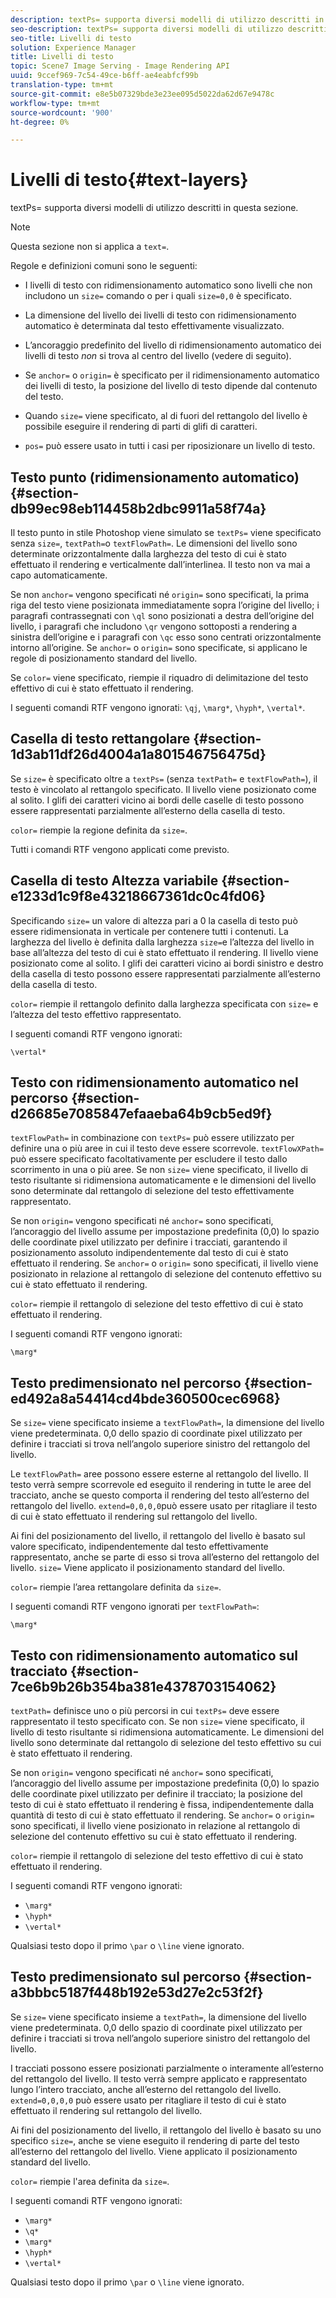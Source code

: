 ```yaml
---
description: textPs= supporta diversi modelli di utilizzo descritti in questa sezione.
seo-description: textPs= supporta diversi modelli di utilizzo descritti in questa sezione.
seo-title: Livelli di testo
solution: Experience Manager
title: Livelli di testo
topic: Scene7 Image Serving - Image Rendering API
uuid: 9ccef969-7c54-49ce-b6ff-ae4eabfcf99b
translation-type: tm+mt
source-git-commit: e8e5b07329bde3e23ee095d5022da62d67e9478c
workflow-type: tm+mt
source-wordcount: '900'
ht-degree: 0%

---
```



# Livelli di testo{#text-layers}

textPs= supporta diversi modelli di utilizzo descritti in questa sezione.

>[!NOTE]
>
>Questa sezione non si applica a `text=`.

Regole e definizioni comuni sono le seguenti:

* I livelli di testo con ridimensionamento automatico sono livelli che non includono un `size=` comando o per i quali `size=0,0` è specificato.

* La dimensione del livello dei livelli di testo con ridimensionamento automatico è determinata dal testo effettivamente visualizzato.
* L’ancoraggio predefinito del livello di ridimensionamento automatico dei livelli di testo *non* si trova al centro del livello (vedere di seguito).
* Se `anchor=` o `origin=` è specificato per il ridimensionamento automatico dei livelli di testo, la posizione del livello di testo dipende dal contenuto del testo.

* Quando `size=` viene specificato, al di fuori del rettangolo del livello è possibile eseguire il rendering di parti di glifi di caratteri.
* `pos=` può essere usato in tutti i casi per riposizionare un livello di testo.

## Testo punto (ridimensionamento automatico) {#section-db99ec98eb114458b2dbc9911a58f74a}

Il testo punto in stile Photoshop viene simulato se `textPs=` viene specificato senza `size=`, `textPath=`o `textFlowPath=`. Le dimensioni del livello sono determinate orizzontalmente dalla larghezza del testo di cui è stato effettuato il rendering e verticalmente dall’interlinea. Il testo non va mai a capo automaticamente.

Se non `anchor=` vengono specificati né `origin=` sono specificati, la prima riga del testo viene posizionata immediatamente sopra l’origine del livello; i paragrafi contrassegnati con `\ql` sono posizionati a destra dell’origine del livello, i paragrafi che includono `\qr` vengono sottoposti a rendering a sinistra dell’origine e i paragrafi con `\qc` esso sono centrati orizzontalmente intorno all’origine. Se `anchor=` o `origin=` sono specificate, si applicano le regole di posizionamento standard del livello.

Se `color=` viene specificato, riempie il riquadro di delimitazione del testo effettivo di cui è stato effettuato il rendering.

I seguenti comandi RTF vengono ignorati: `\qj`, `\marg*`, `\hyph*`, `\vertal*`.

## Casella di testo rettangolare {#section-1d3ab11df26d4004a1a801546756475d}

Se `size=` è specificato oltre a `textPs=` (senza `textPath=` e `textFlowPath=`), il testo è vincolato al rettangolo specificato. Il livello viene posizionato come al solito. I glifi dei caratteri vicino ai bordi delle caselle di testo possono essere rappresentati parzialmente all’esterno della casella di testo.

`color=` riempie la regione definita da `size=`.

Tutti i comandi RTF vengono applicati come previsto.

## Casella di testo Altezza variabile {#section-e1233d1c9f8e43218667361dc0c4fd06}

Specificando `size=` un valore di altezza pari a 0 la casella di testo può essere ridimensionata in verticale per contenere tutti i contenuti. La larghezza del livello è definita dalla larghezza `size=`e l’altezza del livello in base all’altezza del testo di cui è stato effettuato il rendering. Il livello viene posizionato come al solito. I glifi dei caratteri vicino ai bordi sinistro e destro della casella di testo possono essere rappresentati parzialmente all’esterno della casella di testo.

`color=` riempie il rettangolo definito dalla larghezza specificata con `size=` e l’altezza del testo effettivo rappresentato.

I seguenti comandi RTF vengono ignorati:

`\vertal*`

## Testo con ridimensionamento automatico nel percorso {#section-d26685e7085847efaaeba64b9cb5ed9f}

`textFlowPath=` in combinazione con `textPs=` può essere utilizzato per definire una o più aree in cui il testo deve essere scorrevole. `textFlowXPath=` può essere specificato facoltativamente per escludere il testo dallo scorrimento in una o più aree. Se non `size=` viene specificato, il livello di testo risultante si ridimensiona automaticamente e le dimensioni del livello sono determinate dal rettangolo di selezione del testo effettivamente rappresentato.

Se non `origin=` vengono specificati né `anchor=` sono specificati, l’ancoraggio del livello assume per impostazione predefinita (0,0) lo spazio delle coordinate pixel utilizzato per definire i tracciati, garantendo il posizionamento assoluto indipendentemente dal testo di cui è stato effettuato il rendering. Se `anchor=` o `origin=` sono specificati, il livello viene posizionato in relazione al rettangolo di selezione del contenuto effettivo su cui è stato effettuato il rendering.

`color=` riempie il rettangolo di selezione del testo effettivo di cui è stato effettuato il rendering.

I seguenti comandi RTF vengono ignorati:

`\marg*`

## Testo predimensionato nel percorso {#section-ed492a8a54414cd4bde360500cec6968}

Se `size=` viene specificato insieme a `textFlowPath=`, la dimensione del livello viene predeterminata. 0,0 dello spazio di coordinate pixel utilizzato per definire i tracciati si trova nell’angolo superiore sinistro del rettangolo del livello.

Le `textFlowPath=` aree possono essere esterne al rettangolo del livello. Il testo verrà sempre scorrevole ed eseguito il rendering in tutte le aree del tracciato, anche se questo comporta il rendering del testo all’esterno del rettangolo del livello. `extend=0,0,0,0`può essere usato per ritagliare il testo di cui è stato effettuato il rendering sul rettangolo del livello.

Ai fini del posizionamento del livello, il rettangolo del livello è basato sul valore specificato, indipendentemente dal testo effettivamente rappresentato, anche se parte di esso si trova all’esterno del rettangolo del livello. `size=` Viene applicato il posizionamento standard del livello.

`color=` riempie l’area rettangolare definita da `size=`.

I seguenti comandi RTF vengono ignorati per `textFlowPath=`:

`\marg*`

## Testo con ridimensionamento automatico sul tracciato {#section-7ce6b9b26b354ba381e4378703154062}

`textPath=` definisce uno o più percorsi in cui `textPs=` deve essere rappresentato il testo specificato con. Se non `size=` viene specificato, il livello di testo risultante si ridimensiona automaticamente. Le dimensioni del livello sono determinate dal rettangolo di selezione del testo effettivo su cui è stato effettuato il rendering.

Se non `origin=` vengono specificati né `anchor=` sono specificati, l’ancoraggio del livello assume per impostazione predefinita (0,0) lo spazio delle coordinate pixel utilizzato per definire il tracciato; la posizione del testo di cui è stato effettuato il rendering è fissa, indipendentemente dalla quantità di testo di cui è stato effettuato il rendering. Se `anchor=` o `origin=` sono specificati, il livello viene posizionato in relazione al rettangolo di selezione del contenuto effettivo su cui è stato effettuato il rendering.

`color=` riempie il rettangolo di selezione del testo effettivo di cui è stato effettuato il rendering.

I seguenti comandi RTF vengono ignorati:

* `\marg*`
* `\hyph*`
* `\vertal*`

Qualsiasi testo dopo il primo `\par` o `\line` viene ignorato.

## Testo predimensionato sul percorso {#section-a3bbbc5187f448b192e53d27e2c53f2f}

Se `size=` viene specificato insieme a `textPath=`, la dimensione del livello viene predeterminata. 0,0 dello spazio di coordinate pixel utilizzato per definire i tracciati si trova nell’angolo superiore sinistro del rettangolo del livello.

I tracciati possono essere posizionati parzialmente o interamente all’esterno del rettangolo del livello. Il testo verrà sempre applicato e rappresentato lungo l’intero tracciato, anche all’esterno del rettangolo del livello. `extend=0,0,0,0` può essere usato per ritagliare il testo di cui è stato effettuato il rendering sul rettangolo del livello.

Ai fini del posizionamento del livello, il rettangolo del livello è basato su uno specifico `size=`, anche se viene eseguito il rendering di parte del testo all’esterno del rettangolo del livello. Viene applicato il posizionamento standard del livello.

`color=` riempie l&#39;area definita da `size=`.

I seguenti comandi RTF vengono ignorati:

* `\marg*`
* `\q*`
* `\marg*`
* `\hyph*`
* `\vertal*`

Qualsiasi testo dopo il primo `\par` o `\line` viene ignorato.
